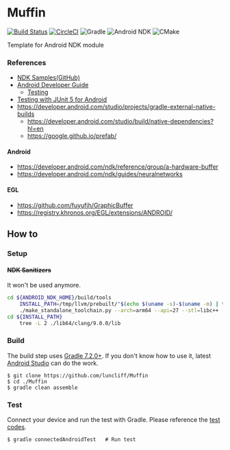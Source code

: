 # Muffin

[![Build Status](https://dev.azure.com/luncliff/personal/_apis/build/status/luncliff.Muffin?branchName=main)](https://dev.azure.com/luncliff/personal/_build/latest?definitionId=34&branchName=main)
[![CircleCI](https://dl.circleci.com/status-badge/img/gh/luncliff/Muffin/tree/main.svg?style=shield)](https://dl.circleci.com/status-badge/redirect/gh/luncliff/Muffin/tree/main)
![Gradle](https://img.shields.io/badge/Gradle-7.2+-02303a)
![Android NDK](https://img.shields.io/badge/NDK-22+-3ecf7d)
![CMake](https://img.shields.io/badge/CMake-3.21+-00529b)

Template for Android NDK module

### References

* [NDK Samples(GitHub)](https://github.com/android/ndk-samples)
* [Android Developer Guide](https://developer.android.com/guide)
  * [Testing](https://developer.android.com/training/testing/unit-testing)
* [Testing with JUnit 5 for Android](https://github.com/mannodermaus/android-junit5)
* https://developer.android.com/studio/projects/gradle-external-native-builds
  * https://developer.android.com/studio/build/native-dependencies?hl=en
  * https://google.github.io/prefab/

#### Android 

* https://developer.android.com/ndk/reference/group/a-hardware-buffer
* https://developer.android.com/ndk/guides/neuralnetworks

#### EGL

* https://github.com/fuyufjh/GraphicBuffer
* https://registry.khronos.org/EGL/extensions/ANDROID/

## How to

### Setup

#### ~~NDK Sanitizers~~

It won't be used anymore.

```bash
cd ${ANDROID_NDK_HOME}/build/tools
    INSTALL_PATH=/tmp/llvm/prebuilt/"$(echo $(uname -s)-$(uname -m) | tr '[:upper:]' '[:lower:]')"
    ./make_standalone_toolchain.py --arch=arm64 --api=27 --stl=libc++ --install-dir=${INSTALL_PATH} --force
cd ${INSTALL_PATH}
    tree -L 2 ./lib64/clang/9.0.0/lib
```

### Build

The build step uses [Gradle 7.2.0+](https://docs.gradle.org/current/userguide/userguide.html). If you don't know how to use it, latest [Android Studio](https://developer.android.com/studio/) can do the work.   

```console
$ git clone https://github.com/luncliff/Muffin
$ cd ./Muffin
$ gradle clean assemble
```

### Test

Connect your device and run the test with Gradle.
Please reference the [test codes](./android/test/).

```console
$ gradle connectedAndroidTest   # Run test
```
